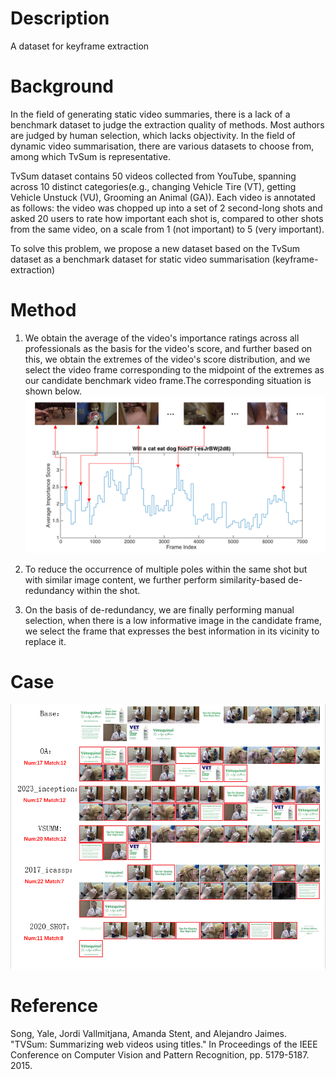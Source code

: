 # Description
A dataset for keyframe extraction
# Background
In the field of generating static video summaries, there is a lack of a benchmark dataset to judge the extraction quality of methods. Most authors are judged by human selection, which lacks objectivity. In the field of dynamic video summarisation, there are various datasets to choose from, among which TvSum is representative.
  
TvSum dataset contains 50 videos collected from YouTube, spanning across 10 distinct categories(e.g., changing Vehicle Tire (VT), getting Vehicle Unstuck (VU), Grooming an Animal (GA)). Each video is annotated as follows: the video was chopped up into a set of 2 second-long shots and asked 20 users to rate how important each shot is, compared to other shots from the same video, on a scale from 1 (not important) to 5 (very important). 

To solve this problem, we propose a new dataset based on the TvSum dataset as a benchmark dataset for static video summarisation (keyframe-extraction)

# Method
1. We obtain the average of the video's importance ratings across all professionals as the basis for the video's score, and further based on this, we obtain the extremes of the video's score distribution, and we select the video frame corresponding to the midpoint of the extremes as our candidate benchmark video frame.The corresponding situation is shown below.![case](/images/pic.png)  

2. To reduce the occurrence of multiple poles within the same shot but with similar image content, we further perform similarity-based de-redundancy within the shot.

3. On the basis of de-redundancy, we are finally performing manual selection, when there is a low informative image in the candidate frame, we select the frame that expresses the best information in its vicinity to replace it.

# Case
![case](/images/case.png)  
# Reference
Song, Yale, Jordi Vallmitjana, Amanda Stent, and Alejandro Jaimes. "TVSum: Summarizing web videos using titles." In Proceedings of the IEEE Conference on Computer Vision and Pattern Recognition, pp. 5179-5187. 2015.

